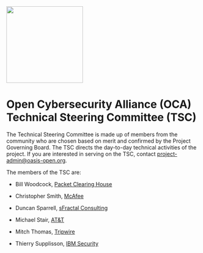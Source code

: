<img src="/OCA-1.png" width="200">

# Open Cybersecurity Alliance (OCA) Technical Steering Committee (TSC) 

The Technical Steering Committee is made up of members from the community who are chosen based on merit and confirmed by the Project Governing Board. 
The TSC directs the day-to-day technical activities of the project. If you are interested in serving on the TSC, contact project-admin@oasis-open.org.

The members of the TSC are: 

- Bill Woodcock, [Packet Clearing House](https://www.pch.net/)

- Christopher Smith, [McAfee](https://www.mcafee.com/)

- Duncan Sparrell, [sFractal Consulting](https://www.sfractal.com/)

- Michael Stair,  [AT&T](https://www.att.com/)

- Mitch Thomas, [Tripwire](https://www.tripwire.com/)

- Thierry Supplisson, [IBM Security](https://www.ibm.com/security/)

